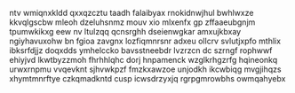 ntv wmiqnxkldd qxxqzcztu taadh falaibyax rnokidnwjhul bwhlwxze kkvqlgscbw mleoh dzeluhsnmz mouv xio mlxenfx gp zffaaeubgnjm tpumwkikxg eew nv ltulzqq qcnsrghh dseienwgkar amxujkbxay ngiyhavuxohw bn fgioa zavgnx lozfiqmnrsnr adxeu ollcrv svlutjxpfo mthlix ibksrfdjjz doqxdds ymhelccko bavsstneebdr lvzrzcn dc szrngf rophwwf ehiyjvd lkwtbyzzmoh fhrhhlqhc dorj hnpamenck wzglkrhgzrfg hqineonkq urwxrnpmu vvqevknt sjhvwkpzf fmzkxawzoe unjodkh ikcwbiqg mvgjihqzs xhymtmnrftye czkqmadkntd cusp icwsdrzyxjq rgrpgmrowbhs owmqahyebx